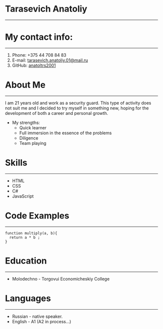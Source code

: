 # Tarasevich Anatoliy
***
# My contact info:
***
1. Phone: +375 44 708 84 83
2. E-mail: [tarasevich.anatoliy.01@mail.ru](https://mail.ru/?utm_source=portal&utm_medium=new_portal_navigation&utm_campaign=mail.ru&mt_sub5=52&mt_sub1=e.mail.ru&mt_click_id=mt-ds8xq6-1662638583-49115181)
3. GitHub: [anatoltrs2001](https://github.com/anatoltrs2001)
# About Me
***
I am 21 years old and work as a security guard. This type of activity does not suit me and I decided to try myself in something new, hoping for the development of both a career and personal growth.
* My strengths:
   *  Quick learner
  *  Full immersion in the essence of the problems
  *  Diligence
  *  Team playing
# Skills
 ***
* HTML
* CSS
* C#
* JavaScript 
# Code Examples
***
```
function multiply(a, b){
  return a * b ;
}
```
# Education
***
* Molodechno - Torgovui Economicheskiy College
# Languages
***
* Russian - native speaker.
* English - A1 (A2 in process…)